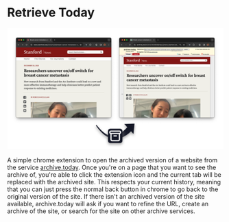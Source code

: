 # Retrieve Today

![A picture of two websites, with the left version being the original and the right version being the archived one](graphics/arrow.png)

A simple chrome extension to open the archived version of a website from the service [archive.today](https://archive.today/). Once you're on a page that you want to see the archive of, you're able to click the extension icon and the current tab will be replaced with the archived site. This respects your current history, meaning that you can just press the normal back button in chrome to go back to the original version of the site. If there isn't an archived version of the site available, archive.today will ask if you want to refine the URL, create an archive of the site, or search for the site on other archive services.
